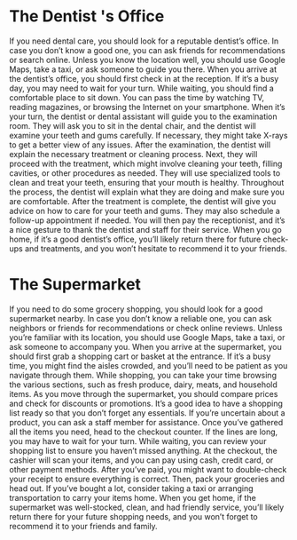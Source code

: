 # The Dentist 's Office
If you need dental care, you should look for a reputable dentist’s office. In case you don’t know a good one, you can ask friends for recommendations or search online. Unless you know the location well, you should use Google Maps, take a taxi, or ask someone to guide you there.
When you arrive at the dentist’s office, you should first check in at the reception. If it’s a busy day, you may need to wait for your turn. While waiting, you should find a comfortable place to sit down. You can pass the time by watching TV, reading magazines, or browsing the Internet on your smartphone.
When it’s your turn, the dentist or dental assistant will guide you to the examination room. They will ask you to sit in the dental chair, and the dentist will examine your teeth and gums carefully. If necessary, they might take X-rays to get a better view of any issues. After the examination, the dentist will explain the necessary treatment or cleaning process.
Next, they will proceed with the treatment, which might involve cleaning your teeth, filling cavities, or other procedures as needed. They will use specialized tools to clean and treat your teeth, ensuring that your mouth is healthy. Throughout the process, the dentist will explain what they are doing and make sure you are comfortable.
After the treatment is complete, the dentist will give you advice on how to care for your teeth and gums. They may also schedule a follow-up appointment if needed. You will then pay the receptionist, and it’s a nice gesture to thank the dentist and staff for their service.
When you go home, if it’s a good dentist’s office, you’ll likely return there for future check-ups and treatments, and you won’t hesitate to recommend it to your friends.

# The Supermarket
If you need to do some grocery shopping, you should look for a good supermarket nearby. In case you don’t know a reliable one, you can ask neighbors or friends for recommendations or check online reviews. Unless you’re familiar with its location, you should use Google Maps, take a taxi, or ask someone to accompany you.
When you arrive at the supermarket, you should first grab a shopping cart or basket at the entrance. If it’s a busy time, you might find the aisles crowded, and you’ll need to be patient as you navigate through them. While shopping, you can take your time browsing the various sections, such as fresh produce, dairy, meats, and household items.
As you move through the supermarket, you should compare prices and check for discounts or promotions. It’s a good idea to have a shopping list ready so that you don’t forget any essentials. If you’re uncertain about a product, you can ask a staff member for assistance.
Once you’ve gathered all the items you need, head to the checkout counter. If the lines are long, you may have to wait for your turn. While waiting, you can review your shopping list to ensure you haven’t missed anything. At the checkout, the cashier will scan your items, and you can pay using cash, credit card, or other payment methods.
After you’ve paid, you might want to double-check your receipt to ensure everything is correct. Then, pack your groceries and head out. If you’ve bought a lot, consider taking a taxi or arranging transportation to carry your items home.
When you get home, if the supermarket was well-stocked, clean, and had friendly service, you’ll likely return there for your future shopping needs, and you won’t forget to recommend it to your friends and family.
